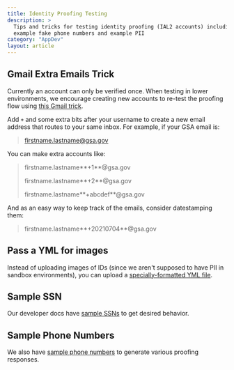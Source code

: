 ```yaml
---
title: Identity Proofing Testing
description: >
  Tips and tricks for testing identity proofing (IAL2 accounts) including
  example fake phone numbers and example PII
category: "AppDev"
layout: article
---
```


## Gmail Extra Emails Trick

Currently an account can only be verified once. When testing in lower environments, we
encourage creating new accounts to re-test the proofing flow using [this Gmail trick][gmail-trick].

Add `+` and some extra bits after your username to create a new email address that routes to your
same inbox. For example, if your GSA email is:

> firstname.lastname@gsa.gov

You can make extra accounts like:

> firstname.lastname**+1**@gsa.gov
>
> firstname.lastname**+2**@gsa.gov
>
> firstname.lastname**+abcdef**@gsa.gov

And as an easy way to keep track of the emails, consider datestamping them:

> firstname.lastname**+20210704**@gsa.gov

[gmail-trick]: https://gmail.googleblog.com/2008/03/2-hidden-ways-to-get-more-from-your.html

## Pass a YML for images

Instead of uploading images of IDs (since we aren't supposed to have PII in sandbox environments),
you can upload a [specially-formatted YML file](https://developers.login.gov/testing/#data-testing).

## Sample SSN

Our developer docs have [sample SSNs](https://developers.login.gov/testing/#personal-information-verification)
to get desired behavior.

## Sample Phone Numbers

We also have [sample phone numbers](https://developers.login.gov/testing/#phone-number-verification)
to generate various proofing responses.
